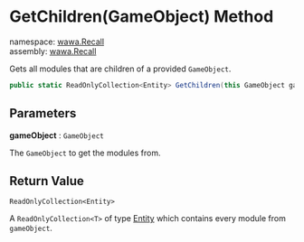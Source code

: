 # GetChildren\(GameObject\) Method

namespace: [wawa\.Recall](../../wawa.Recall.md)<br />
assembly: [wawa\.Recall](../../../wawa.Recall.md)

Gets all modules that are children of a provided `GameObject`\.

```csharp
public static ReadOnlyCollection<Entity> GetChildren(this GameObject gameObject);
```

## Parameters

__gameObject__ : `GameObject`

The `GameObject` to get the modules from\.

## Return Value

`ReadOnlyCollection<Entity>`

A `ReadOnlyCollection<T>` of type [Entity](../../../wawa.Recall/wawa.Recall/Entity.md)
which contains every module from `gameObject`\.

